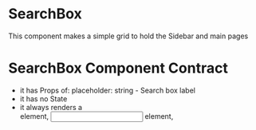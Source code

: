 # SearchBox

This component makes a simple grid to hold the Sidebar and main pages

# SearchBox Component Contract

* it has Props of:
	placeholder: string - Search box label
* it has no State
* it always renders a <div> element, <input> element, <svg> element.

